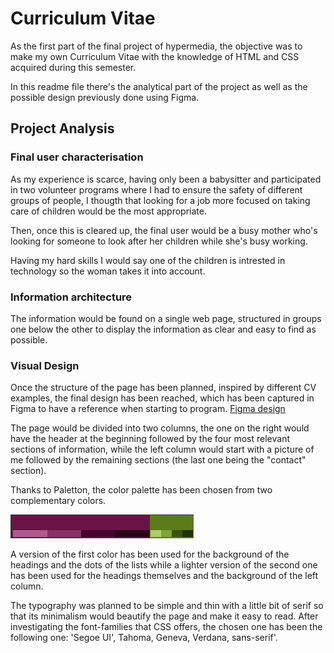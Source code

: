 # Curriculum Vitae
As the first part of the final project of hypermedia, the objective was to make my own Curriculum Vitae with the knowledge of HTML and CSS acquired during this semester.

In this readme file there's the analytical part of the project as well as the possible design previously done using Figma.

## Project Analysis
### Final user characterisation
As my experience is scarce, having only been a babysitter and participated in two volunteer programs where I had to ensure the safety of different groups of people, I thougth that looking for a job more focused on taking care of children would be the most appropriate.

Then, once this is cleared up, the final user would be a busy mother who's looking for someone to look after her children while she's busy working.

Having my hard skills I would say one of the children is intrested in technology so the woman takes it into account.

### Information architecture
The information would be found on a single web page, structured in groups one below the other to display the information as clear and easy to find as possible.

### Visual Design
Once the structure of the page has been planned, inspired by different CV examples, the final design has been reached, which has been captured in Figma to have a reference when starting to program. [Figma design](https://www.figma.com/file/P3zopB2ASsWiNlhjfzulLU/CV)

The page would be divided into two columns, the one on the right would have the header at the beginning followed by the four most relevant sections of information, while 
the left column would start with a picture of me followed by the remaining sections (the last one being the "contact" section).

Thanks to Paletton, the color palette has been chosen from two complementary colors.

![Color palette](Palette.png)

A version of the first color has been used for the background of the headings and the dots of the lists while a lighter version of the second one has been used for the headings themselves and the background of the left column.

The typography was planned to be simple and thin with a little bit of serif so that its minimalism would beautify the page and make it easy to read. 
After investigating the font-families that CSS offers, the chosen one has been the following one: 'Segoe UI', Tahoma, Geneva, Verdana, sans-serif'.
